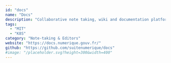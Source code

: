 ```yaml
---
id: "docs"
name: "Docs"
description: "Collaborative note taking, wiki and documentation platform that scales."
tags:
  - "MIT"
  - "K8S"
category: "Note-taking & Editors"
website: "https://docs.numerique.gouv.fr/"
github: "https://github.com/suitenumerique/docs"
#image: "/placeholder.svg?height=300&width=400"
---
```


